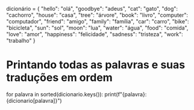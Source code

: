dicionário = {
    "hello": "olá",
    "goodbye": "adeus",
    "cat": "gato",
    "dog": "cachorro",
    "house": "casa",
    "tree": "árvore",
    "book": "livro",
    "computer": "computador",
    "friend": "amigo",
    "family": "família",
    "car": "carro",
    "bike": "bicicleta",
    "sun": "sol",
    "moon": "lua",
    "water": "água",
    "food": "comida",
    "love": "amor",
    "happiness": "felicidade",
    "sadness": "tristeza",
    "work": "trabalho"
}

# Printando todas as palavras e suas traduções em ordem
for palavra in sorted(dicionario.keys()):
    print(f"{palavra}: {dicionario[palavra]}")
